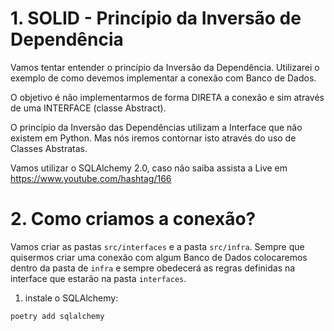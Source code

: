 # 1. SOLID - Princípio da Inversão de Dependência

Vamos tentar entender o princípio da Inversão da Dependência. Utilizarei
o exemplo de como devemos implementar a conexão com Banco de Dados.

O objetivo é não implementarmos de forma DIRETA a conexão e sim através de uma INTERFACE (classe Abstract).

O princípio da Inversão das Dependências utilizam a Interface que não existem
em Python. Mas nós iremos contornar isto através do uso de Classes Abstratas.

Vamos utilizar o SQLAlchemy 2.0, caso não saiba assista a Live em https://www.youtube.com/hashtag/166


# 2. Como criamos a conexão?

Vamos criar as pastas `src/interfaces` e a pasta `src/infra`.
Sempre que quisermos criar uma conexão com algum Banco de Dados colocaremos
dentro da pasta de `infra` e sempre obedecerá as regras definidas na interface
que estarão na pasta `interfaces`.

1. instale o SQLAlchemy:

```s
poetry add sqlalchemy
```
